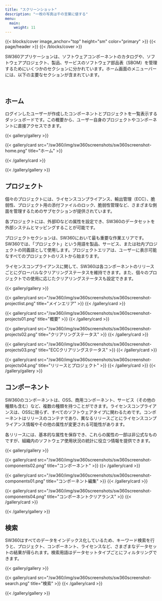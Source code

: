```yaml
---
title: "スクリーンショット"
description: "一枚の写真は千の言葉に値する"
menu:
  main:
    weight: 11
---
```



{{< blocks/cover image_anchor="top" height="sm" color="primary" >}}
{{< page/header >}}
{{< /blocks/cover >}}

<div class="container l-container--padded">

SW360アプリケーションは、ソフトウェアコンポーネントのカタログや、ソフトウェアプロジェクト、製品、サービスのソフトウェア部品表（SBOM）を管理するためにいくつかのセクションに分かれています。ホーム画面のメニューバーには、以下の主要なセクションが含まれています。

<br>

## ホーム

ログインしたユーザーが作成したコンポーネントとプロジェクトを一覧表示するダッシュボードです。この概要から、ユーザー自身のプロジェクトやコンポーネントに直接アクセスできます。

{{< gallery/gallery >}}

  {{< gallery/card src="/sw360/img/sw360screenshots/sw360screenshot-home.png" title="ホーム" >}}
  
  {{< /gallery/card >}}

{{< /gallery/gallery >}}


## プロジェクト

個々のプロジェクトには、ライセンスコンプライアンス、輸出管理（ECC）、脆弱性、プロジェクト用の添付ファイルのロック、脆弱性管理など、さまざまな側面を管理するためのサブセクションが提供されています。

各プロジェクトには、外部IDなどの属性を設定でき、SW360のデータセットを外部システムとマッピングすることが可能です。

プロジェクトセクションは、SW360において最も重要な作業エリアです。SW360では、「プロジェクト」という用語を製品、サービス、または社内プロジェクトの同義語として使用します。プロジェクトエリアは、ユーザーに表示可能なすべてのプロジェクトのリストから始まります。

ライセンスコンプライアンスに関して、SW360は各コンポーネントのリリースごとにグローバルなクリアリングステータスを維持できます。また、個々のプロジェクトでの使用に応じたクリアリングステータスも設定できます。

{{< gallery/gallery >}}

  {{< gallery/card src="/sw360/img/sw360screenshots/sw360screenshot-projectlist.png" title="メインエリア" >}}
  {{< /gallery/card >}}

  {{< gallery/card src="/sw360/img/sw360screenshots/sw360screenshot-projects01.png" title="概要" >}}
  {{< /gallery/card >}}

  {{< gallery/card src="/sw360/img/sw360screenshots/sw360screenshot-projects02.png" title="クリアリングステータス" >}}
  {{< /gallery/card >}}

  {{< gallery/card src="/sw360/img/sw360screenshots/sw360screenshot-projects03.png" title="ECCクリアリングステータス" >}}
  {{< /gallery/card >}}

{{< gallery/card src="/sw360/img/sw360screenshots/sw360screenshot-projects04.png" title="リリースとプロジェクト" >}}
  {{< /gallery/card >}}
{{< /gallery/gallery >}}

## コンポーネント

SW360のコンポーネントは、OSS、商用コンポーネント、サービス（その他の種類も含む）など、複数の種類を持つことができます。ライセンスコンプライアンスは、OSSに限らず、すべてのソフトウェアタイプに関わるためです。コンポーネントはリリースのコンテナであり、異なるリリースごとにライセンスコンプライアンス情報やその他の属性が変更される可能性があります。

各リリースには、基本的な属性を保存でき、これらの属性の一部は非公式なものですが、組織内のソフトウェア使用状況の統計に役立つ情報を提供できます。

{{< gallery/gallery >}}

  {{< gallery/card src="/sw360/img/sw360screenshots/sw360screenshot-components02.png" title="コンポーネント" >}}
  {{< /gallery/card >}}

  {{< gallery/card src="/sw360/img/sw360screenshots/sw360screenshot-components01.png" title="コンポーネント編集" >}}
  {{< /gallery/card >}}

  {{< gallery/card src="/sw360/img/sw360screenshots/sw360screenshot-components04.png" title="コンポーネントクリアランス" >}}
  {{< /gallery/card >}}

{{< /gallery/gallery >}}


## 検索

SW360はすべてのデータをインデックス化しているため、キーワード検索を行うと、プロジェクト、コンポーネント、ライセンスなど、さまざまなデータセットの結果が得られます。検索用語はデータセットタイプごとにフィルタリングできます。

{{< gallery/gallery >}}

  {{< gallery/card src="/sw360/img/sw360screenshots/sw360screenshot-search.png" title="検索" >}}
  {{< /gallery/card >}}

{{< /gallery/gallery >}}

</div>

